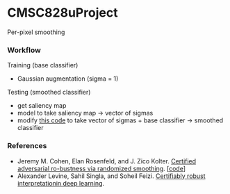 # CMSC828uProject

Per-pixel smoothing

### Workflow

Training (base classifier)
- Gaussian augmentation (sigma = 1)

Testing (smoothed classifier)
- get saliency map
- model to take saliency map -> vector of sigmas
- modify [this code](https://github.com/locuslab/smoothing) to take vector of sigmas + base classifier -> smoothed classifier

### References
- Jeremy M. Cohen,  Elan Rosenfeld,  and J. Zico Kolter.  [Certified adversarial ro-bustness via randomized smoothing](https://arxiv.org/abs/1902.02918). \[[code](https://github.com/locuslab/smoothing)\]
- Alexander Levine, Sahil Singla, and Soheil Feizi.  [Certifiably robust interpretationin deep learning](https://arxiv.org/abs/1905.12105).
